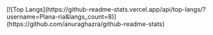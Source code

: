 <!--
[![Anurag's GitHub stats](https://github-readme-stats.vercel.app/api?username=Plana-ria)](https://github.com/anuraghazra/github-readme-stats)
--!>

[![Top Langs](https://github-readme-stats.vercel.app/api/top-langs/?username=Plana-ria&langs_count=8)](https://github.com/anuraghazra/github-readme-stats)
